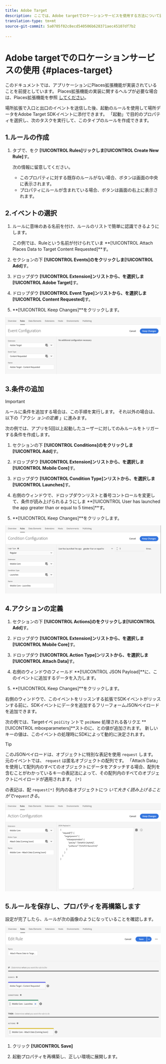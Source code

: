 ```yaml
---
title: Adobe Target
description: ここでは、Adobe targetでロケーションサービスを使用する方法について説明します。
translation-type: tm+mt
source-git-commit: 5a0705f02c8ecd540506b628371aec45107df7b2

---
```



# Adobe targetでのロケーションサービスの使用 {#places-target}

このドキュメントでは、アプリケーションにPlaces拡張機能が実装されていることを前提としています。 Places拡張機能の実装に関するヘルプが必要な場合は、Places拡張機能を参照 [してください](/help/places-ext-aep-sdks/places-extension/places-extension.md)。

場所拡張で入口と出口のイベントを送信した後、起動のルールを使用して場所データをAdobe Target SDKイベントに添付できます。 「起動」で目的のプロパティを選択し、次のタスクを実行して、このタイプのルールを作成できます。

## 1.ルールの作成

1. タブで、をク **[!UICONTROL Rules]**リックしま**[!UICONTROL Create New Rule]**&#x200B;す。

   次の情報に留意してください。

   * このプロパティに対する既存のルールがない場合、ボタンは画面の中央に表示されます。
   * プロパティにルールが含まれている場合、ボタンは画面の右上に表示されます。

## 2.イベントの選択

1. ルールに意味のある名前を付け、ルールのリストで簡単に認識できるようにします。

   この例では、Ruleという名前が付けられていま **[!UICONTROL Attach Places Data to Target Content Requested]**す。

1. セクションの下 **[!UICONTROL Events]**のをクリックしま**[!UICONTROL Add]**&#x200B;す。

1. ドロップダウ **[!UICONTROL Extension]**ンリストから、を選択しま**[!UICONTROL Adobe Target]**&#x200B;す。

1. ドロップダウ **[!UICONTROL Event Type]**ンリストから、を選択しま**[!UICONTROL Content Requested]**&#x200B;す。

1. **[!UICONTROL Keep Changes]**をクリックします。

![イベントの追加](/help/assets/ad-setEvent_target.png)

## 3.条件の追加

>[!IMPORTANT]
>
>ルールに条件を追加する場合は、この手順を実行します。 それ以外の場合は、以下の「アクシ *ョンの定義* 」に進みます。

次の例では、アプリを5回以上起動したユーザーに対してのみルールをトリガーする条件を作成します。

1. セクションの下 **[!UICONTROL Conditions]**のをクリックしま**[!UICONTROL Add]**&#x200B;す。

1. ドロップダウ **[!UICONTROL Extension]**ンリストから、を選択しま**[!UICONTROL Mobile Core]**&#x200B;す。

1. ドロップダウ **[!UICONTROL Condition Type]**ンリストから、を選択しま**[!UICONTROL Launches]**&#x200B;す。

1. 右側のウィンドウで、ドロップダウンリストと番号コントロールを変更して、条件が読み上げられるようにしま **[!UICONTROL User has launched the app greater than or equal to 5 times]**す。

1. **[!UICONTROL Keep Changes]**をクリックします。

![条件の追加](/help/assets/ad-setCondition_target.png)

## 4.アクションの定義

1. セクションの下 **[!UICONTROL Actions]**のをクリックしま**[!UICONTROL Add]**&#x200B;す。

1. ドロップダウ **[!UICONTROL Extension]**ンリストから、を選択しま**[!UICONTROL Mobile Core]**&#x200B;す。

1. ドロップダウ **[!UICONTROL Action Type]**ンリストから、を選択しま**[!UICONTROL Attach Data]**&#x200B;す。

1. 右側のウィンドウのフィールド **[!UICONTROL JSON Payload]**に、このイベントに追加するデータを入力します。

1. **[!UICONTROL Keep Changes]**をクリックします。

右側のウィンドウで、このイベントをリッスンする拡張でSDKイベントがリッスンする前に、SDKイベントにデータを追加するフリーフォームJSONペイロードを追加できます。

次の例では、Targetイベ `poiCity` ントで `poiName` 処理される各リクエ **[!UICONTROL mboxparameters]**ストのに、との値が追加されます。 新しいキーの値は、このイベントの処理時にSDKによって動的に決定されます。

>[!TIP]
>
>このJSONペイロードは、オブジェクトに特別な表記を使用 `request` します。 元のイベントでは、 `request` は匿名オブジェクトの配列です。 「Attach Data」を使用して配列内のすべてのオブジェクトにデータをアタッチする場合、配列を含むことがわかっているキーの表記法によって、その配列内のすべてのオブジェクトにペイロードが適用されます。 `[*]`
>
>の表記は、配 `request[*]` 列内の各オブジェクトにつ _いて大きく読み上げることがで`request`きる_。

![アクションを定義する](/help/assets/ad-setAction-target.png)

## 5.ルールを保存し、プロパティを再構築します

設定が完了したら、ルールが次の画像のようになっていることを確認します。

![完了規則](/help/assets/ad-ruleComplete-target.png)

1. クリック **[!UICONTROL Save]**

1. 起動プロパティを再構築し、正しい環境に展開します。
